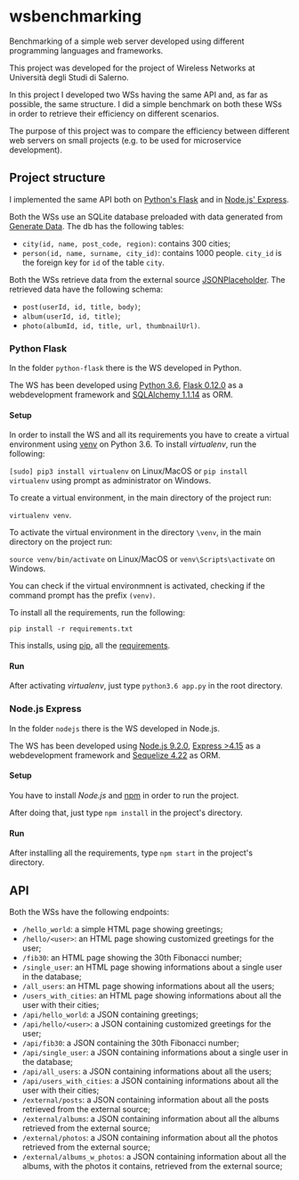 # wsbenchmarking
Benchmarking of a simple web server developed using different programming languages and frameworks.

This project was developed for the project of Wireless Networks at Università degli Studi di Salerno.

In this project I developed two WSs having the same API and, as far as possible, the same structure. I did a simple benchmark on both these WSs in order to retrieve their efficiency on different scenarios.

The purpose of this project was to compare the efficiency between different web servers on small projects (e.g. to be used for microservice development). 

## Project structure

I implemented the same API both on [Python's Flask](http://flask.pocoo.org/) and in [Node.js' Express](http://expressjs.com/).

Both the WSs use an SQLite database preloaded with data generated from [Generate Data](https://www.generatedata.com/). The db has the following tables:

- `city(id, name, post_code, region)`: contains 300 cities;
- `person(id, name, surname, city_id)`: contains 1000 people. `city_id` is the foreign key for `id` of the table `city`.

Both the WSs retrieve data from the external source [JSONPlaceholder](https://jsonplaceholder.typicode.com/). The retrieved data have the following schema:

- `post(userId, id, title, body)`;
- `album(userId, id, title)`;
- `photo(albumId, id, title, url, thumbnailUrl)`.

### Python Flask

In the folder `python-flask` there is the WS developed in Python. 

The WS has been developed using [Python 3.6](https://www.python.it/), [Flask 0.12.0](http://flask.pocoo.org/docs/0.12/) as a webdevelopment framework and [SQLAlchemy 1.1.14](https://www.sqlalchemy.org/) as ORM.

#### Setup

In order to install the WS and all its requirements you have to create a virtual environment using [venv](https://virtualenv.pypa.io/en/stable/) on Python 3.6.
To install *virtualenv*, run the following:

`[sudo] pip3 install virtualenv` on Linux/MacOS
or
`pip install virtualenv` using prompt as administrator on Windows.

To create a virtual environment, in the main directory of the project run:

`virtualenv venv`.

To activate the virtual environment in the directory `\venv`, in the main directory on the project run:

`source venv/bin/activate` on Linux/MacOS
or
`venv\Scripts\activate` on Windows.

You can check if the virtual environmnent is activated, checking if the command prompt has the prefix `(venv)`.

To install all the requirements, run the following:

`pip install -r requirements.txt`

This installs, using [pip](https://pypi.python.org/pypi/pip), all the [requirements](#requirements). 

#### Run

After activating *virtualenv*, just type `python3.6 app.py` in the root directory.

### Node.js Express

In the folder `nodejs` there is the WS developed in Node.js. 

The WS has been developed using [Node.js 9.2.0](https://nodejs.org/it/), [Express >4.15](http://flask.pocoo.org/docs/0.12/) as a webdevelopment framework and [Sequelize 4.22](http://docs.sequelizejs.com/) as ORM.

#### Setup

You have to install *Node.js* and [npm](https://www.npmjs.com/) in order to run the project. 

After doing that, just type `npm install` in the project's directory.

#### Run

After installing all the requirements, type `npm start` in the project's directory.

## API

Both the WSs have the following endpoints:

- `/hello_world`: a simple HTML page showing greetings;
- `/hello/<user>`: an HTML page showing customized greetings for the user;
- `/fib30`: an HTML page showing the 30th Fibonacci number;
- `/single_user`: an HTML page showing informations about a single user in the database;
- `/all_users`: an HTML page showing informations about all the users;
- `/users_with_cities`: an HTML page showing informations about all the user with their cities;
- `/api/hello_world`: a JSON containing greetings;
- `/api/hello/<user>`: a JSON containing customized greetings for the user;
- `/api/fib30`: a JSON containing the 30th Fibonacci number;
- `/api/single_user`: a JSON containing informations about a single user in the database;
- `/api/all_users`: a JSON containing informations about all the users;
- `/api/users_with_cities`: a JSON containing informations about all the user with their cities;
- `/external/posts`: a JSON containing information about all the posts retrieved from the external source;
- `/external/albums`: a JSON containing information about all the albums retrieved from the external source;
- `/external/photos`: a JSON containing information about all the photos retrieved from the external source;
- `/external/albums_w_photos`: a JSON containing information about all the albums, with the photos it contains, retrieved from the external source;

